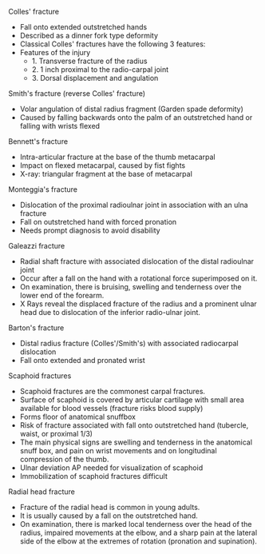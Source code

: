 Colles' fracture  
* Fall onto extended outstretched hands
* Described as a dinner fork type deformity
* Classical Colles' fractures have the following 3 features:
* Features of the injury
	+ 1\. Transverse fracture of the radius
	+ 2\. 1 inch proximal to the radio\-carpal joint
	+ 3\. Dorsal displacement and angulation

  
Smith's fracture (reverse Colles' fracture)  
* Volar angulation of distal radius fragment (Garden spade deformity)
* Caused by falling backwards onto the palm of an outstretched hand or falling with wrists flexed

  
Bennett's fracture  
* Intra\-articular fracture at the base of the thumb metacarpal
* Impact on flexed metacarpal, caused by fist fights
* X\-ray: triangular fragment at the base of metacarpal

  
Monteggia's fracture  
* Dislocation of the proximal radioulnar joint in association with an ulna fracture
* Fall on outstretched hand with forced pronation
* Needs prompt diagnosis to avoid disability

  
Galeazzi fracture  
* Radial shaft fracture with associated dislocation of the distal radioulnar joint
* Occur after a fall on the hand with a rotational force superimposed on it.
* On examination, there is bruising, swelling and tenderness over the lower end of the forearm.
* X Rays reveal the displaced fracture of the radius and a prominent ulnar head due to dislocation of the inferior radio\-ulnar joint.

  
Barton's fracture  
* Distal radius fracture (Colles'/Smith's) with associated radiocarpal dislocation
* Fall onto extended and pronated wrist

  
Scaphoid fractures  
* Scaphoid fractures are the commonest carpal fractures.
* Surface of scaphoid is covered by articular cartilage with small area available for blood vessels (fracture risks blood supply)
* Forms floor of anatomical snuffbox
* Risk of fracture associated with fall onto outstretched hand (tubercle, waist, or proximal 1/3\)
* The main physical signs are swelling and tenderness in the anatomical snuff box, and pain on wrist movements and on longitudinal compression of the thumb.
* Ulnar deviation AP needed for visualization of scaphoid
* Immobilization of scaphoid fractures difficult

  
Radial head fracture  
* Fracture of the radial head is common in young adults.
* It is usually caused by a fall on the outstretched hand.
* On examination, there is marked local tenderness over the head of the radius, impaired movements at the elbow, and a sharp pain at the lateral side of the elbow at the extremes of rotation (pronation and supination).
